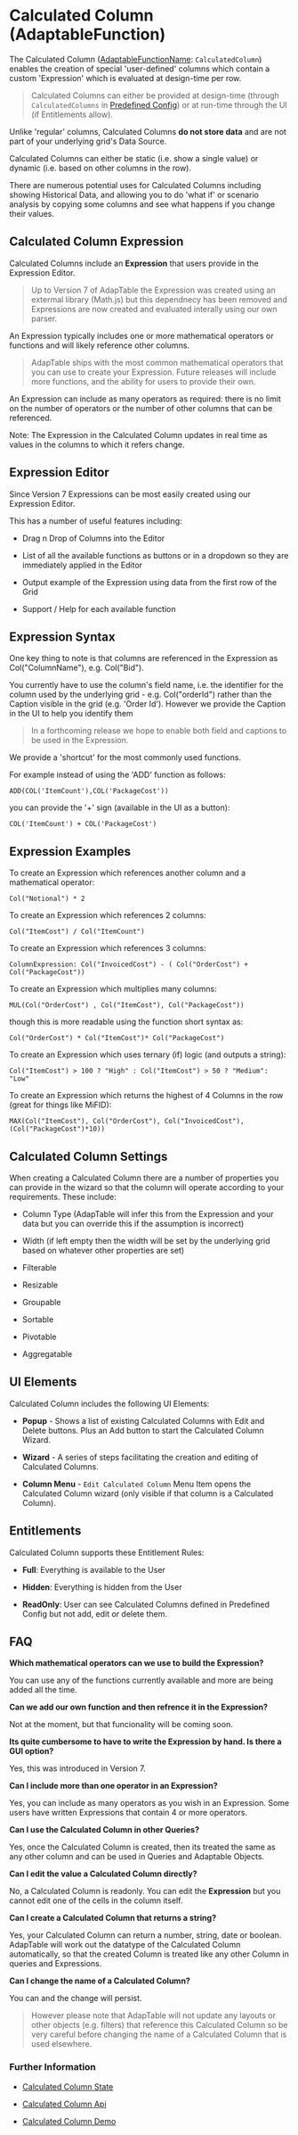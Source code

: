 # Calculated Column (AdaptableFunction)

The Calculated Column ([AdaptableFunctionName](https://api.adaptabletools.com/modules/_src_predefinedconfig_common_types_.html#adaptablefunctionname): `CalculatedColumn`) enables the creation of special 'user-defined' columns which contain a custom 'Expression' which is evaluated at design-time per row.

> Calculated Columns can either be provided at design-time (through `CalculatedColumns` in [Predefined Config](https://api.adaptabletools.com/interfaces/_src_predefinedconfig_calculatedcolumnstate_.calculatedcolumnstate.html)) or at run-time through the UI (if Entitlements allow).

Unlike 'regular' columns, Calculated Columns **do not store data** and are not part of your underlying grid's Data Source.

Calculated Columns can either be static (i.e. show a single value) or dynamic (i.e. based on other columns in the row).

There are numerous potential uses for Calculated Columns including showing Historical Data, and allowing you to do 'what if' or scenario analysis by copying some columns and see what happens if you change their values.

## Calculated Column Expression

Calculated Columns include an **Expression** that users provide in the Expression Editor.

> Up to Version 7 of AdapTable the Expression was created using an extermal library (Math.js) but this dependnecy has been removed and Expressions are now created and evaluated interally using our own parser.

An Expression typically includes one or more mathematical operators or functions and will likely reference other columns.

> AdapTable ships with the most common mathematical operators that you can use to create your Expression.  Future releases will include more functions, and the ability for users to provide their own.

An Expression can include as many operators as required: there is no limit on the number of operators or the number of other columns that can be referenced.

Note: The Expression in the Calculated Column updates in real time as values in the columns to which it refers change.

## Expression Editor

Since Version 7 Expressions can be most easily created using our Expression Editor.  

This has a number of useful features including:

- Drag n Drop of Columns into the Editor

- List of all the available functions as buttons or in a dropdown so they are immediately applied in the Editor

- Output example of the Expression using data from the first row of the Grid

- Support / Help for each available function

## Expression Syntax

One key thing to note is that columns are referenced in the Expression as Col("ColumnName"), e.g. Col("Bid").  

You currently have to use the column's field name, i.e. the identifier for the column used by the underlying grid - e.g. Col("orderId") rather than the Caption visible in the grid (e.g. 'Order Id').  However we provide the Caption in the UI to help you identify them

> In a forthcoming release we hope to enable both field and captions to be used in the Expression.

We provide a 'shortcut' for the most commonly used functions.

For example instead of using the 'ADD' function as follows:

```
ADD(COL('ItemCount'),COL('PackageCost'))
 ```
 
you can provide the '+' sign (available in the UI as a button): 

```
COL('ItemCount') + COL('PackageCost')
 ```

## Expression Examples

To create an Expression which references another column and a mathematical operator: 

```
Col("Notional") * 2
 ```      

To create an Expression which references 2 columns:

```
Col("ItemCost") / Col("ItemCount")
 ```      

To create an Expression which references 3 columns:

```
ColumnExpression: Col("InvoicedCost") - ( Col("OrderCost") + Col("PackageCost"))
 ```      

To create an Expression which multiplies many columns:

```
MUL(Col("OrderCost") , Col("ItemCost"), Col("PackageCost"))
 ```
 
though this is more readable using the function short syntax as:

```
Col("OrderCost") * Col("ItemCost")* Col("PackageCost")
 ```
 
To create an Expression which uses ternary (if) logic (and outputs a string):

```
Col("ItemCost") > 100 ? "High" : Col("ItemCost") > 50 ? "Medium": "Low"
 ``` 

To create an Expression which returns the highest of 4 Columns in the row (great for things like MiFID):

```
MAX(Col("ItemCost"), Col("OrderCost"), Col("InvoicedCost"), (Col("PackageCost")*10))
 ```

## Calculated Column Settings

When creating a Calculated Column there are a number of properties you can provide in the wizard so that the column will operate according to your requirements.  These include:

- Column Type (AdapTable will infer this from the Expression and your data but you can override this if the assumption is incorrect)

- Width (if left empty then the width will be set by the underlying grid based on whatever other properties are set)

- Filterable

- Resizable

- Groupable

- Sortable

- Pivotable

- Aggregatable
 
## UI Elements

Calculated Column includes the following UI Elements:

- **Popup** - Shows a list of existing Calculated Columns with Edit and Delete buttons.  Plus an Add button to start the Calculated Column Wizard.

- **Wizard** - A series of steps facilitating the creation and editing of Calculated Columns.

- **Column Menu** - `Edit Calculated Column` Menu Item opens the Calculated Column wizard (only visible if that column is a Calculated Column).

## Entitlements

Calculated Column supports these Entitlement Rules:

- **Full**: Everything is available to the User

- **Hidden**: Everything is hidden from the User

- **ReadOnly**: User can see Calculated Columns defined in Predefined Config but not add, edit or delete them.

## FAQ

**Which mathematical operators can we use to build the Expression?**

You can use any of the functions currently available and more are being added all the time.

**Can we add our own function and then refrence it in the Expression?**

Not at the moment, but that funcionality will be coming soon.

**Its quite cumbersome to have to write the Expression by hand.  Is there a GUI option?**

Yes, this was introduced in Version 7.

**Can I include more than one operator in an Expression?**

Yes, you can include as many operators as you wish in an Expression. Some users have written Expressions that contain 4 or more operators.

**Can I use the Calculated Column in other Queries?**

Yes, once the Calculated Column is created, then its treated the same as any other column and can be used in Queries and Adaptable Objects.

**Can I edit the value a Calculated Column directly?**

No, a Calculated Column is readonly. You can edit the **Expression** but you cannot edit one of the cells in the column itself.

**Can I create a Calculated Column that returns a string?**

Yes, your Calculated Column can return a number, string, date or boolean. AdapTable will work out the datatype of the Calculated Column automatically, so that the created Column is treated like any other Column in queries and Expressions.

**Can I change the name of a Calculated Column?**

You can and the change will persist.  

> However please note that AdapTable will not update any layouts or other objects (e.g. filters) that reference this Calculated Column so be very careful before changing the name of a Calculated Column that is used elsewhere.

### Further Information

- [Calculated Column State](https://api.adaptabletools.com/interfaces/_src_predefinedconfig_calculatedcolumnstate_.calculatedcolumnstate.html)

- [Calculated Column Api](https://api.adaptabletools.com/interfaces/_src_api_calculatedcolumnapi_.calculatedcolumnapi.html)

- [Calculated Column Demo](https://demo.adaptabletools.com/column/aggridcalculatedcolumndemo)
